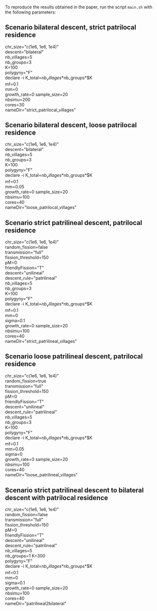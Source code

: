To reproduce the results obtained in the paper, run the script `main.sh` with the following parameters:

## Scenario bilateral descent, strict patrilocal residence
chr_size="c(1e6, 1e6, 1e4)"  
descent="bilateral"  
nb_villages=5  
nb_groups=3  
K=100  
polygyny="F" \
declare -i K_total=$nb_villages*$nb_groups*$K  \
mf=0.1 \
mm=0  
growth_rate=0
sample_size=20  
nbsimu=200  
cores=30  
nameDir="strict_patrilocal_villages"

## Scenario bilateral descent, loose patrilocal residence
chr_size="c(1e6, 1e6, 1e4)"  
descent="bilateral"  
nb_villages=5  
nb_groups=3  
K=100  
polygyny="F" \
declare -i K_total=$nb_villages*$nb_groups*$K  \
mf=0.1 \
mm=0.05  
growth_rate=0
sample_size=20  
nbsimu=100  
cores=40  
nameDir="loose_patrilocal_villages"

## Scenario strict patrilineal descent, patrilocal residence
chr_size="c(1e6, 1e6, 1e4)"  
random_fission=false  
transmission="full"  
fission_threshold=150  \
pM=0  \
friendlyFission="T" \
descent="unilineal"  
descent_rule="patrilineal"  
nb_villages=5  
nb_groups=3  
K=100  
polygyny="F"  \
declare -i K_total=$nb_villages*$nb_groups*$K  
mf=0.1 \
mm=0 \
sigma=0.1  
growth_rate=0
sample_size=20  
nbsimu=100   
cores=40  
nameDir="strict_patrilineal_villages"

## Scenario loose patrilineal descent, patrilocal residence
chr_size="c(1e6, 1e6, 1e4)"  
random_fission=true  
transmission="full"  
fission_threshold=150  \
pM=0  \
friendlyFission="T" \
descent="unilineal"  
descent_rule="patrilineal"  
nb_villages=5  
nb_groups=3  
K=100  
polygyny="F"  \
declare -i K_total=$nb_villages*$nb_groups*$K  
mf=0.1 \
mm=0.05 \
sigma=0  
growth_rate=0
sample_size=20  
nbsimu=100   
cores=40  
nameDir="loose_patrilineal_villages"

## Scenario strict patrilineal descent to bilateral descent with patrilocal residence
chr_size="c(1e6, 1e6, 1e4)"  
random_fission=false  
transmission="full"  
fission_threshold=150  \
pM=0  \
friendlyFission="T" \
descent="unilineal"  
descent_rule="patrilineal"  
nb_villages=5  
nb_groups=1
K=300  
polygyny="F"  \
declare -i K_total=$nb_villages*$nb_groups*$K  
mf=0.1 \
mm=0 \
sigma=0.1  
growth_rate=0
sample_size=20  
nbsimu=100   
cores=40  
nameDir="patrilineal2bilateral"